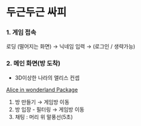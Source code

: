 # 두근두근 싸피

### 1\. 게임 접속

로딩 (떨어지는 화면) → 닉네임 입력 → (로그인 / 생략가능)


### 2\. 메인 화면(방 도착)

*   3D이상한 나라의 앨리스 컨셉

[Alice in wonderland Package](https://assetstore.unity.com/packages/3d/environments/fantasy/alice-in-wonderland-package-162728)

1.  방 만들기 → 게임방 이동
2.  방 입장 - 필터링 → 게임방 이동
3.  채팅 : 머리 위 말풍선(5초)
